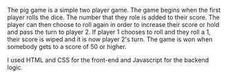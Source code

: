 The pig game is a simple two player game. The game begins when the first player rolls the dice. The number that they role is added to their score. The 
player can then choose to roll again in order to increase their score or hold and pass the turn to player 2. If player 1 chooses to roll and they roll a 1, their score is wiped and it is now player 2's turn. The game is won when somebody gets to a score of 50 or higher. 

I used HTML and CSS for the front-end and Javascript for the backend logic. 

